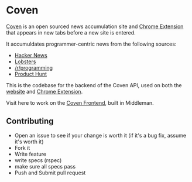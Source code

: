 # Coven
[Coven](http://www.coven.link) is an open sourced news accumulation site and [Chrome Extension](https://chrome.google.com/webstore/detail/ifmjfbcenpbeenngpjhmkflkbaeacdjo) that appears in new tabs before a new site is entered.

It accumuldates programmer-centric news from the following sources:

- [Hacker News](http://news.ycombinator.com)
- [Lobsters](https://lobste.rs/)
- [/r/programming](http://www.reddit.com/r/programming)
- [Product Hunt](http://www.producthunt.com/)

This is the codebase for the backend of the Coven API, used on both the [website](http://www.coven.link) and [Chrome Extension](https://chrome.google.com/webstore/detail/ifmjfbcenpbeenngpjhmkflkbaeacdjo).

Visit here to work on the [Coven Frontend](https://www.github.com/goddamnyouryan/coven), built in Middleman.

## Contributing
- Open an issue to see if your change is worth it (if it's a bug fix, assume it's worth it)
- Fork it
- Write feature
- write specs (rspec)
- make sure all specs pass
- Push and Submit pull request
